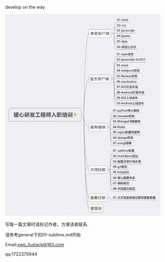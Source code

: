 develop on the way

![develop](./media/nxdevelop.png)

写每一篇文章时请标记作者，方便读者联系.

请参考general下的01-sublime.md开始

Email:xwp_fustack@163.com

qq:1722379944
